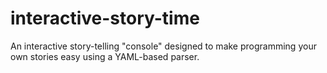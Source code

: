 # interactive-story-time
An interactive story-telling "console" designed to make programming your own stories easy using a YAML-based parser.
